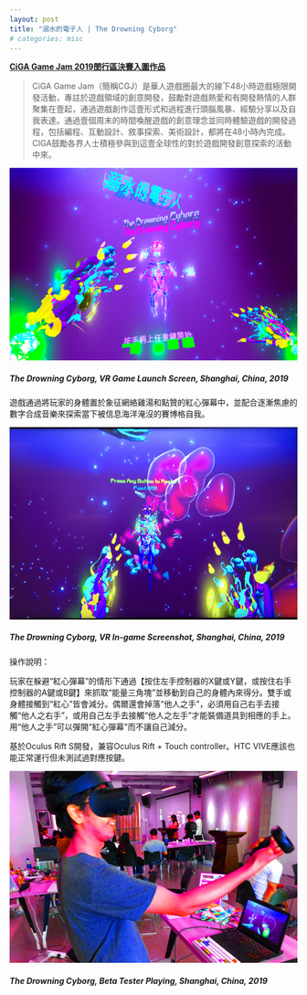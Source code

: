 ```yaml
---
layout: post
title: "溺水的電子人 | The Drowning Cyborg"
# categories: misc
---
```

[**CiGA Game Jam 2019閔行區決賽入圍作品**](https://www.youxibd.com/gamejam/detail/101)

>CiGA Game Jam（簡稱CGJ）是華人遊戲圈最大的線下48小時遊戲極限開發活動，專註於遊戲領域的創意開發，鼓勵對遊戲熱愛和有開發熱情的人群聚集在壹起，通過遊戲創作這壹形式和過程進行頭腦風暴、經驗分享以及自我表達。通過壹個周末的時間喚醒遊戲的創意理念並同時體驗遊戲的開發過程，包括編程、互動設計、敘事探索、美術設計，都將在48小時內完成。CIGA鼓勵各界人士積極參與到這壹全球性的對於遊戲開發創意探索的活動中來。

![alt text](/assets/drowning-cyborg/0.jpg "The Drowning Cyborg, VR Game Launch Screen, Shanghai, China, 2019")
##### _The Drowning Cyborg, VR Game Launch Screen, Shanghai, China, 2019_

遊戲通過將玩家的身體置於象征網絡雞湯和點贊的紅心彈幕中，並配合逐漸焦慮的數字合成音樂來探索當下被信息海洋淹沒的賽博格自我。

![alt text](/assets/drowning-cyborg/3.jpg "The Drowning Cyborg, VR In-game Screenshot, Shanghai, China, 2019")
##### _The Drowning Cyborg, VR In-game Screenshot, Shanghai, China, 2019_

操作說明：

玩家在躲避“紅心彈幕”的情形下通過【按住左手控制器的X鍵或Y鍵，或按住右手控制器的A鍵或B鍵】來抓取“能量三角塊”並移動到自己的身體內來得分。雙手或身體接觸到“紅心”皆會減分。偶爾還會掉落“他人之手”，必須用自己右手去接觸“他人之右手”，或用自己左手去接觸“他人之左手”才能裝備道具到相應的手上。用“他人之手”可以彈開“紅心彈幕”而不讓自己減分。

基於Oculus Rift S開發，兼容Oculus Rift + Touch controller。HTC VIVE應該也能正常運行但未測試過對應按鍵。

![alt text](/assets/drowning-cyborg/40.jpg "The Drowning Cyborg, Beta Tester Playing, Shanghai, China, 2019")
##### _The Drowning Cyborg, Beta Tester Playing, Shanghai, China, 2019_
